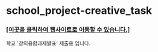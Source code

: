 # school_project-creative_task

### [[이곳을 클릭하여 웹사이트로 이동할 수 있습니다.]](https://github.com/kiase/school_project-creative_task/deployments/activity_log?environment=github-pages)
학교 '창의융합과제발표' 제출용 입니다.
